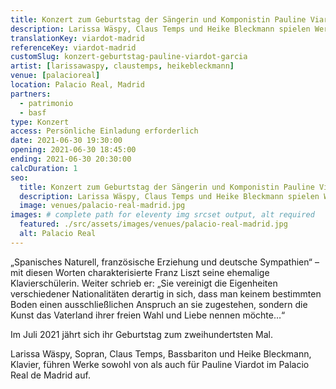 ```yaml
---
title: Konzert zum Geburtstag der Sängerin und Komponistin Pauline Viardot-Garcia
description: Larissa Wäspy, Claus Temps und Heike Bleckmann spielen Werke von Pauline Viardot-García im Königspalast in Madrid.
translationKey: viardot-madrid
referenceKey: viardot-madrid
customSlug: konzert-geburtstag-pauline-viardot-garcia
artist: [larissawaspy, claustemps, heikebleckmann]
venue: [palacioreal]
location: Palacio Real, Madrid
partners:
  - patrimonio
  - basf
type: Konzert
access: Persönliche Einladung erforderlich
date: 2021-06-30 19:30:00
opening: 2021-06-30 18:45:00
ending: 2021-06-30 20:30:00
calcDuration: 1
seo:
  title: Konzert zum Geburtstag der Sängerin und Komponistin Pauline Viardot-Garcia
  description: Larissa Wäspy, Claus Temps und Heike Bleckmann spielen Werke von Pauline Viardot-García im Königspalast in Madrid.
  image: venues/palacio-real-madrid.jpg
images: # complete path for eleventy img srcset output, alt required
  featured: ./src/assets/images/venues/palacio-real-madrid.jpg
  alt: Palacio Real
---
```


„Spanisches Naturell, französische Erziehung und deutsche Sympathien“ – mit diesen Worten charakterisierte Franz Liszt seine ehemalige Klavierschülerin. Weiter schrieb er: „Sie vereinigt die Eigenheiten verschiedener Nationalitäten derartig in sich, dass man keinem bestimmten Boden einen ausschließlichen Anspruch an sie zugestehen, sondern die Kunst das Vaterland ihrer freien Wahl und Liebe nennen möchte…“

Im Juli 2021 jährt sich ihr Geburtstag zum zweihundertsten Mal.

Larissa Wäspy, Sopran, Claus Temps, Bassbariton und Heike Bleckmann, Klavier, führen Werke sowohl von als auch für Pauline Viardot im Palacio Real de Madrid auf.
